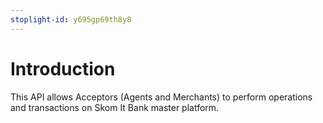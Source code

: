 ```yaml
---
stoplight-id: y695gp69th8y8
---
```


# Introduction

This API allows Acceptors (Agents and Merchants) to perform operations and transactions on Skom It Bank master platform.

